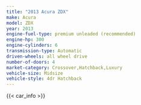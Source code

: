 ```yaml
---
title: "2013 Acura ZDX"
make: Acura
model: ZDX
year: 2013
engine-fuel-type: premium unleaded (recommended)
engine-hp: 300
engine-cylinders: 6
transmission-type: Automatic
driven-wheels: all wheel drive
number-of-doors: 4
market-category: Crossover,Hatchback,Luxury
vehicle-size: Midsize
vehicle-style: 4dr Hatchback
---
```


{{< car_info >}}
